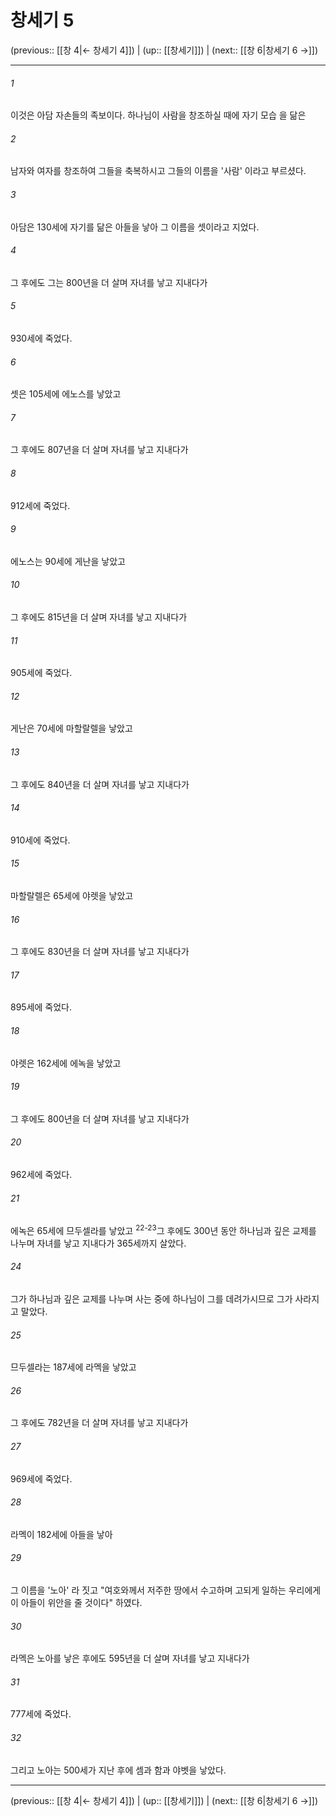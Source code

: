 # 창세기 5

(previous:: [[창 4|← 창세기 4]]) | (up:: [[창세기]]) | (next:: [[창 6|창세기 6 →]])

***




###### 1 

이것은 아담 자손들의 족보이다. 하나님이 사람을 창조하실 때에 자기 모습 을 닮은 



###### 2 

남자와 여자를 창조하여 그들을 축복하시고 그들의 이름을 '사람' 이라고 부르셨다. 



###### 3 

아담은 130세에 자기를 닮은 아들을 낳아 그 이름을 셋이라고 지었다. 



###### 4 

그 후에도 그는 800년을 더 살며 자녀를 낳고 지내다가 



###### 5 

930세에 죽었다. 



###### 6 

셋은 105세에 에노스를 낳았고 



###### 7 

그 후에도 807년을 더 살며 자녀를 낳고 지내다가 



###### 8 

912세에 죽었다. 



###### 9 

에노스는 90세에 게난을 낳았고 



###### 10 

그 후에도 815년을 더 살며 자녀를 낳고 지내다가 



###### 11 

905세에 죽었다. 



###### 12 

게난은 70세에 마할랄렐을 낳았고 



###### 13 

그 후에도 840년을 더 살며 자녀를 낳고 지내다가 



###### 14 

910세에 죽었다. 



###### 15 

마할랄렐은 65세에 야렛을 낳았고 



###### 16 

그 후에도 830년을 더 살며 자녀를 낳고 지내다가 



###### 17 

895세에 죽었다. 



###### 18 

야렛은 162세에 에녹을 낳았고 



###### 19 

그 후에도 800년을 더 살며 자녀를 낳고 지내다가 



###### 20 

962세에 죽었다. 



###### 21 

에녹은 65세에 므두셀라를 낳았고 <sup class="versenum">22-23</sup>그 후에도 300년 동안 하나님과 깊은 교제를 나누며 자녀를 낳고 지내다가 365세까지 살았다. 



###### 24 

그가 하나님과 깊은 교제를 나누며 사는 중에 하나님이 그를 데려가시므로 그가 사라지고 말았다. 



###### 25 

므두셀라는 187세에 라멕을 낳았고 



###### 26 

그 후에도 782년을 더 살며 자녀를 낳고 지내다가 



###### 27 

969세에 죽었다. 



###### 28 

라멕이 182세에 아들을 낳아 



###### 29 

그 이름을 '노아' 라 짓고 "여호와께서 저주한 땅에서 수고하며 고되게 일하는 우리에게 이 아들이 위안을 줄 것이다" 하였다. 



###### 30 

라멕은 노아를 낳은 후에도 595년을 더 살며 자녀를 낳고 지내다가 



###### 31 

777세에 죽었다. 



###### 32 

그리고 노아는 500세가 지난 후에 셈과 함과 야벳을 낳았다.

***

(previous:: [[창 4|← 창세기 4]]) | (up:: [[창세기]]) | (next:: [[창 6|창세기 6 →]])
